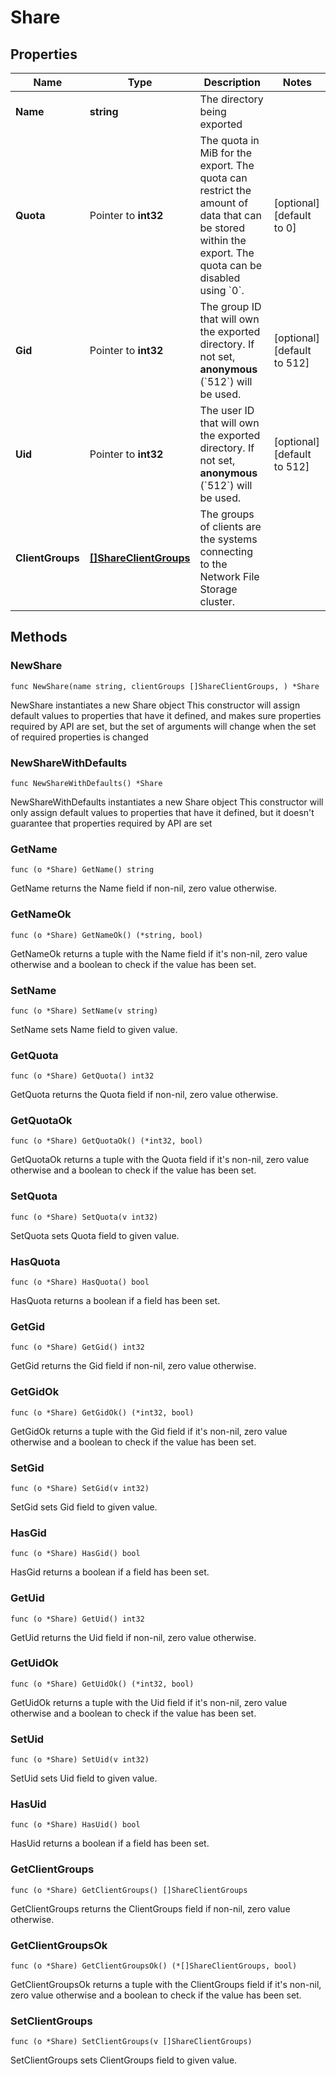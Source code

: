 # Share

## Properties

|Name | Type | Description | Notes|
|------------ | ------------- | ------------- | -------------|
|**Name** | **string** | The directory being exported | |
|**Quota** | Pointer to **int32** | The quota in MiB for the export. The quota can restrict the amount of data that can be stored within the export. The quota can be disabled using &#x60;0&#x60;.  | [optional] [default to 0]|
|**Gid** | Pointer to **int32** | The group ID that will own the exported directory. If not set, **anonymous** (&#x60;512&#x60;) will be used.  | [optional] [default to 512]|
|**Uid** | Pointer to **int32** | The user ID that will own the exported directory. If not set, **anonymous** (&#x60;512&#x60;) will be used.  | [optional] [default to 512]|
|**ClientGroups** | [**[]ShareClientGroups**](ShareClientGroups.md) | The groups of clients are the systems connecting to the Network File Storage cluster.  | |

## Methods

### NewShare

`func NewShare(name string, clientGroups []ShareClientGroups, ) *Share`

NewShare instantiates a new Share object
This constructor will assign default values to properties that have it defined,
and makes sure properties required by API are set, but the set of arguments
will change when the set of required properties is changed

### NewShareWithDefaults

`func NewShareWithDefaults() *Share`

NewShareWithDefaults instantiates a new Share object
This constructor will only assign default values to properties that have it defined,
but it doesn't guarantee that properties required by API are set

### GetName

`func (o *Share) GetName() string`

GetName returns the Name field if non-nil, zero value otherwise.

### GetNameOk

`func (o *Share) GetNameOk() (*string, bool)`

GetNameOk returns a tuple with the Name field if it's non-nil, zero value otherwise
and a boolean to check if the value has been set.

### SetName

`func (o *Share) SetName(v string)`

SetName sets Name field to given value.


### GetQuota

`func (o *Share) GetQuota() int32`

GetQuota returns the Quota field if non-nil, zero value otherwise.

### GetQuotaOk

`func (o *Share) GetQuotaOk() (*int32, bool)`

GetQuotaOk returns a tuple with the Quota field if it's non-nil, zero value otherwise
and a boolean to check if the value has been set.

### SetQuota

`func (o *Share) SetQuota(v int32)`

SetQuota sets Quota field to given value.

### HasQuota

`func (o *Share) HasQuota() bool`

HasQuota returns a boolean if a field has been set.

### GetGid

`func (o *Share) GetGid() int32`

GetGid returns the Gid field if non-nil, zero value otherwise.

### GetGidOk

`func (o *Share) GetGidOk() (*int32, bool)`

GetGidOk returns a tuple with the Gid field if it's non-nil, zero value otherwise
and a boolean to check if the value has been set.

### SetGid

`func (o *Share) SetGid(v int32)`

SetGid sets Gid field to given value.

### HasGid

`func (o *Share) HasGid() bool`

HasGid returns a boolean if a field has been set.

### GetUid

`func (o *Share) GetUid() int32`

GetUid returns the Uid field if non-nil, zero value otherwise.

### GetUidOk

`func (o *Share) GetUidOk() (*int32, bool)`

GetUidOk returns a tuple with the Uid field if it's non-nil, zero value otherwise
and a boolean to check if the value has been set.

### SetUid

`func (o *Share) SetUid(v int32)`

SetUid sets Uid field to given value.

### HasUid

`func (o *Share) HasUid() bool`

HasUid returns a boolean if a field has been set.

### GetClientGroups

`func (o *Share) GetClientGroups() []ShareClientGroups`

GetClientGroups returns the ClientGroups field if non-nil, zero value otherwise.

### GetClientGroupsOk

`func (o *Share) GetClientGroupsOk() (*[]ShareClientGroups, bool)`

GetClientGroupsOk returns a tuple with the ClientGroups field if it's non-nil, zero value otherwise
and a boolean to check if the value has been set.

### SetClientGroups

`func (o *Share) SetClientGroups(v []ShareClientGroups)`

SetClientGroups sets ClientGroups field to given value.



